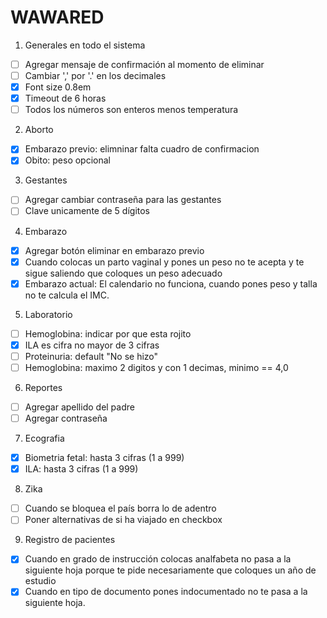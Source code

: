 WAWARED
=======

1.	Generales en todo el sistema

  -	[ ] Agregar mensaje de confirmación al momento de eliminar
  -	[ ] Cambiar ',' por '.' en los decimales
  -	[x] Font size 0.8em
  -	[x] Timeout de 6 horas
  -	[ ] Todos los números son enteros menos temperatura

2.	Aborto

  -	[x] Embarazo previo: elimninar falta cuadro de confirmacion
  -	[x] Obito: peso opcional

3.	Gestantes

  -	[ ] Agregar cambiar contraseña para las gestantes
  -	[ ] Clave unicamente de 5 dígitos

4.	Embarazo

  -	[x] Agregar botón eliminar en embarazo previo
  -	[x] Cuando colocas un parto vaginal y pones un peso no te acepta y te sigue saliendo que coloques un peso adecuado
  -	[x] Embarazo actual: El calendario no funciona, cuando pones peso y talla no te calcula el IMC.

5.	Laboratorio

  -	[ ] Hemoglobina: indicar por que esta rojito
  -	[x] ILA es cifra no mayor de 3 cifras
  -	[ ] Proteinuria: default "No se hizo"
  -	[ ] Hemoglobina: maximo 2 digitos y con 1 decimas, minimo == 4,0

6.	Reportes

  -	[ ] Agregar apellido del padre
  -	[ ] Agregar contraseña

7.	Ecografia

  -	[x] Biometria fetal: hasta 3 cifras (1 a 999)
  -	[x] ILA: hasta 3 cifras (1 a 999)

8.	Zika

  -	[ ] Cuando se bloquea el país borra lo de adentro
  -	[ ] Poner alternativas de si ha viajado en checkbox

9.	Registro de pacientes

  -	[x] Cuando en grado de instrucción colocas analfabeta no pasa a la siguiente hoja porque te pide necesariamente que coloques un año de estudio
  -	[x] Cuando en tipo de documento pones indocumentado no te pasa a la siguiente hoja.
